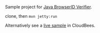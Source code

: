 Sample project for [Java BrowserID Verifier](https://github.com/user454322/browserid-verifier).


clone, then `mvn jetty:run`


Alternatively see a [live sample](http://browserid-verifier.user454322.cloudbees.net) in CloudBees.

